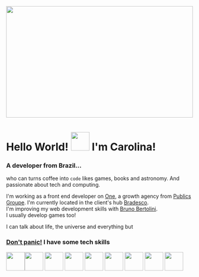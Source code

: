 <img src="https://wallpapercave.com/wp/CF486O8.jpg" width="100%" height="300px">

# Hello World! <img src="https://raw.githubusercontent.com/rahulbanerjee26/githubProfileReadmeGenerator/main/gifs/wave.gif" width="50px" height="50px"> I'm Carolina!
### A developer from Brazil...

who can turns coffee into <code>code</code> likes games, books and astronomy. And passionate about tech and computing. <br>

I'm working as a front end developer on [One](https://www.one.com.br), a growth agency from [Publics Groupe](https://www.publicisgroupe.com/fr/splash). I'm currently located in the client's hub [Bradesco](https://banco.bradesco/html/classic/index.shtm).<br>
I'm improving my web development skills with [Bruno Bertolini](https://github.com/brunobertolini).<br>
I usually develop games too!

I can talk about life, the universe and everything but
### [Don't panic!](https://carolinsanna.github.io/dontpanic/) I have some tech skills

<img src="https://cdn.icon-icons.com/icons2/2107/PNG/512/file_type_html_icon_130541.png" width="50px" height="50px"><img src="https://cdn.icon-icons.com/icons2/2107/PNG/512/file_type_css_icon_130661.png" width="50px" height="50px">  <img src="https://cdn.icon-icons.com/icons2/2108/PNG/512/javascript_icon_130900.png" width="50px" height="50px">   <img src="https://cdn.icon-icons.com/icons2/2415/PNG/512/react_original_logo_icon_146374.png" width="50px" height="50px"> <img src="https://cdn.icon-icons.com/icons2/2415/PNG/512/nodejs_plain_logo_icon_146409.png" width="50px" height="50px">  <img src="https://cdn.icon-icons.com/icons2/2699/PNG/512/java_logo_icon_169577.png" width="50px" height="50px">  <img src="https://cdn.icon-icons.com/icons2/2107/PNG/512/file_type_git_icon_130581.png" width="50px" height="50px"> <img src="https://cdn.icon-icons.com/icons2/2107/PNG/512/file_type_vscode_icon_130084.png" width="50px" height="50px">  <img src="https://cdn.icon-icons.com/icons2/3110/PNG/512/eclipse_icon_191751.png" width="50px" height="50px">

<!--
**carolinsanna/carolinsanna** is a ✨ _special_ ✨ repository because its `README.md` (this file) appears on your GitHub profile.

Here are some ideas to get you started:

- 🔭 I’m currently working on ...
- 🌱 I’m currently learning ...
- 👯 I’m looking to collaborate on ...
- 🤔 I’m looking for help with ...
- 💬 Ask me about ...
- 📫 How to reach me: ...
- 😄 Pronouns: ...
- ⚡ Fun fact: ...
-->
